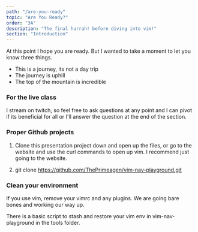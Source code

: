 ```yaml
---
path: "/are-you-ready"
topic: "Are You Ready?"
order: "3A"
description: "The final hurrah! before diving into vim!"
section: "Introduction"
---
```


At this point I hope you are ready.  But I wanted to take a moment to let you
know three things.

* This is a journey, its not a day trip
* The journey is uphill
* The top of the mountain is incredible

### For the live class
I stream on twitch, so feel free to ask questions at any point and I can pivot
if its beneficial for all or I'll answer the question at the end of the
section.

### Proper Github projects

1. Clone this presentation project down and open up the files, or go to the
   website and use the curl commands to open up vim.  I recommend just going to
   the website.

2. git clone https://github.com/ThePrimeagen/vim-nav-playground.git

### Clean your environment
If you use vim, remove your vimrc and any plugins.  We are going bare bones and
working our way up.

There is a basic script to stash and restore your vim env in vim-nav-playground
in the tools folder.  


